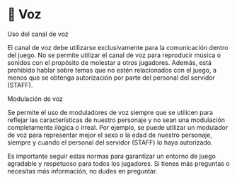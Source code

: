 # 🎤 Voz

Uso del canal de voz

El canal de voz debe utilizarse exclusivamente para la comunicación dentro del juego. No se permite utilizar el canal de voz para reproducir música o sonidos con el propósito de molestar a otros jugadores. Además, está prohibido hablar sobre temas que no estén relacionados con el juego, a menos que se obtenga autorización por parte del personal del servidor (STAFF).



Modulación de voz

Se permite el uso de moduladores de voz siempre que se utilicen para reflejar las características de nuestro personaje y no sean una modulación completamente ilógica o irreal. Por ejemplo, se puede utilizar un modulador de voz para representar mejor el sexo o la edad de nuestro personaje, siempre y cuando el personal del servidor (STAFF) lo haya autorizado.

Es importante seguir estas normas para garantizar un entorno de juego agradable y respetuoso para todos los jugadores. Si tienes más preguntas o necesitas más información, no dudes en preguntar.
